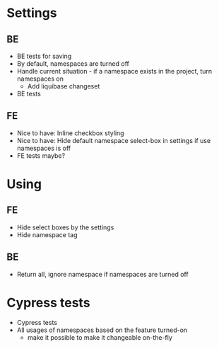 # Settings

## BE
* BE tests for saving
* By default, namespaces are turned off
* Handle current situation - if a namespace exists in the project, turn namespaces on
  * Add liquibase changeset
* BE tests

## FE
* Nice to have: Inline checkbox styling
* Nice to have: Hide default namespace select-box in settings if use namespaces is off
* FE tests maybe?

# Using

## FE
* Hide select boxes by the settings
* Hide namespace tag 

## BE
* Return all, ignore namespace if namespaces are turned off

# Cypress tests

* Cypress tests
* All usages of namespaces based on the feature turned-on
  * make it possible to make it changeable on-the-fly
